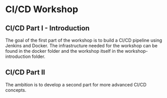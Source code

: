 # CI/CD Workshop

## CI/CD Part I - Introduction

The goal of the first part of the workshop is to build a CI/CD pipeline using Jenkins and Docker. The 
infrastructure needed for the workshop can be found in the docker folder and the workshop itself in the 
workshop-introduction folder.

## CI/CD Part II

The ambition is to develop a second part for more advanced CI/CD concepts.
